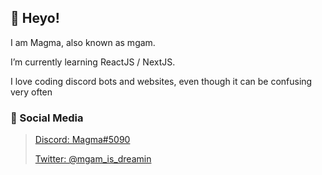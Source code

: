 ## 👋 Heyo!
I am Magma, also known as mgam.

I’m currently learning ReactJS / NextJS.

I love coding discord bots and websites, even though it can be confusing very often


### 🌸 Social Media
> [Discord: Magma#5090](https://discord.com/users/611292879201239051)
> 
> [Twitter: @mgam_is_dreamin](https://twitter.com/mgam_is_dreamin)
